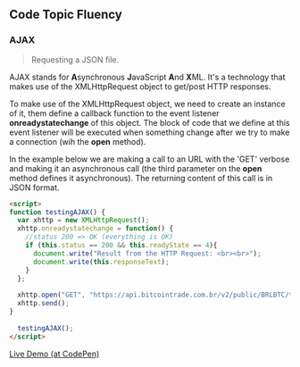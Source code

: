 ## Code Topic Fluency 

### AJAX
> Requesting a JSON file.

AJAX stands for **A**synchronous **J**avaScript **A**nd **X**ML. It's a technology that makes use of the XMLHttpRequest object to get/post HTTP responses.

To make use of the XMLHttpRequest object, we need to create an instance of it, them define a callback function to the event listener **onreadystatechange** of this object. The block of code that we define at this event listener will be executed when something change after we try to make a connection (wih the **open** method).

In the example below we are making a call to an URL with the 'GET' verbose and making it an asynchronous call (the third parameter on the **open** method defines it asynchronous). The returning content of this call is in JSON format.

````html
<script>
function testingAJAX() {
  var xhttp = new XMLHttpRequest();
  xhttp.onreadystatechange = function() {
    //status 200 => OK (everything is OK)
    if (this.status == 200 && this.readyState == 4){
      document.write("Result from the HTTP Request: <br><br>");
      document.write(this.responseText);
    } 
  };
  
  xhttp.open("GET", "https://api.bitcointrade.com.br/v2/public/BRLBTC/ticker", true);
  xhttp.send();
}
  
  testingAJAX();
</script>
````
<a href="https://codepen.io/glaucioso/pen/wOPmGX" target="_blank">Live Demo (at CodePen)</a>

